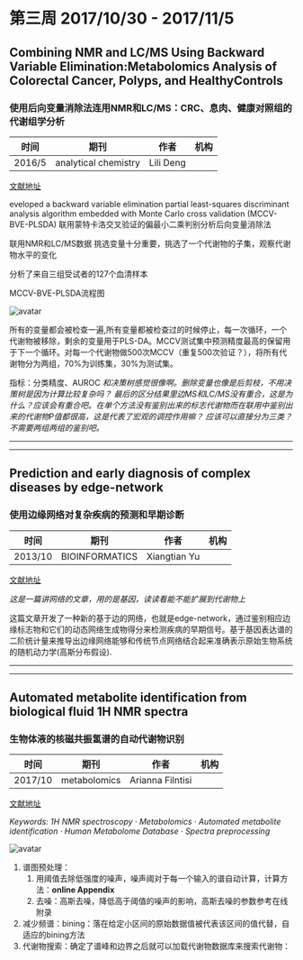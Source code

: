 # 第三周 2017/10/30 - 2017/11/5

## Combining NMR and LC/MS Using Backward Variable Elimination:Metabolomics Analysis of Colorectal Cancer, Polyps, and HealthyControls

### 使用后向变量消除法连用NMR和LC/MS：CRC、息肉、健康对照组的代谢组学分析

时间 | 期刊 | 作者 | 机构
-|-|-|-
2016/5 | analytical chemistry | Lili Deng | |

[文献地址](https://www.ncbi.nlm.nih.gov/pmc/articles/PMC5450811/)

eveloped a backward variable elimination partial least-squares discriminant analysis algorithm embedded with Monte Carlo cross validation (MCCV-BVE-PLSDA) 联用蒙特卡洛交叉验证的偏最小二乘判别分析后向变量消除法

联用NMR和LC/MS数据 挑选变量十分重要，挑选了一个代谢物的子集，观察代谢物水平的变化

分析了来自三组受试者的127个血清样本

MCCV-BVE-PLSDA流程图

![avatar](https://www.ncbi.nlm.nih.gov/pmc/articles/PMC5450811/bin/nihms859863f1.jpg)

所有的变量都会被检查一遍,所有变量都被检查过的时候停止，每一次循环，一个代谢物被移除，剩余的变量用于PLS-DA。MCCV测试集中预测精度最高的保留用于下一个循环。对每一个代谢物做500次MCCV（重复500次验证？），将所有代谢物分为两组，70%为训练集，30%为测试集。

指标：分类精度、AUROC
*和决策树感觉很像啊。删除变量也像是后剪枝，不用决策树是因为计算比较复杂吗？*
*最后的区分结果里边MS和LC/MS没有重合，这是为什么？应该会有重合吧。在单个方法没有鉴别出来的标志代谢物而在联用中鉴别出来的代谢物P值都很高，这是代表了宏观的调控作用嘛？*
*应该可以直接分为三类？不需要两组两组的鉴别吧。*

***
***

## Prediction and early diagnosis of complex diseases by edge-network

### 使用边缘网络对复杂疾病的预测和早期诊断

时间 | 期刊 | 作者 | 机构
-|-|-|-
2013/10 | BIOINFORMATICS | Xiangtian Yu | |

[文献地址](https://academic.oup.com/bioinformatics/article-lookup/doi/10.1093/bioinformatics/btt620)

*这是一篇讲网络的文章，用的是基因，读读看能不能扩展到代谢物上*

这篇文章开发了一种新的基于边的网络，也就是edge-network，通过鉴别相应边缘标志物和它们的动态网络生成物得分来检测疾病的早期信号。基于基因表达谱的二阶统计量来推导出边缘网络能够和传统节点网络结合起来准确表示原始生物系统的随机动力学(高斯分布假设).

***
***

## Automated metabolite identification from biological fluid 1H NMR spectra

### 生物体液的核磁共振氢谱的自动代谢物识别

时间 | 期刊 | 作者 | 机构
-|-|-|-
2017/10 | metabolomics | Arianna Filntisi | |

[文献地址](https://link.springer.com/article/10.1007/s11306-017-1286-8)

*Keywords: 1H NMR spectroscopy · Metabolomics · Automated metabolite identification · Human Metabolome Database · Spectra preprocessing*

![avatar](https://static-content.springer.com/image/art%3A10.1007%2Fs11306-017-1286-8/MediaObjects/11306_2017_1286_Fig1_HTML.gif)

1. 谱图预处理：
    1. 用阈值去除低强度的噪声，噪声阈对于每一个输入的谱自动计算，计算方法：**online Appendix** 
    2. 去噪：高斯去噪，降低高于阈值的噪声的影响，高斯去噪的参数参考在线附录
2. 减少频谱：bining：落在给定小区间的原始数据值被代表该区间的值代替，自适应的bining方法
3. 代谢物搜索：确定了谱峰和边界之后就可以加载代谢物数据库来搜索代谢物：